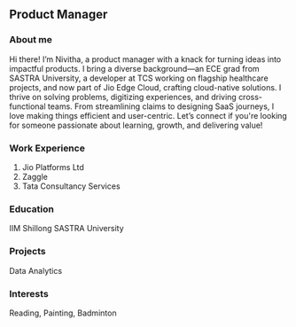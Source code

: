 ## Product Manager
### About me
Hi there! I’m Nivitha, a product manager with a knack for turning ideas into impactful products. I bring a diverse background—an ECE grad from SASTRA University, a developer at TCS working on flagship healthcare projects, and now part of Jio Edge Cloud, crafting cloud-native solutions.
I thrive on solving problems, digitizing experiences, and driving cross-functional teams. From streamlining claims to designing SaaS journeys, I love making things efficient and user-centric. Let’s connect if you're looking for someone passionate about learning, growth, and delivering value!
 
### Work Experience
1.	Jio Platforms Ltd
2.	Zaggle
3.	Tata Consultancy Services

### Education
IIM Shillong
SASTRA University

### Projects
Data Analytics

### Interests
Reading, Painting, Badminton

